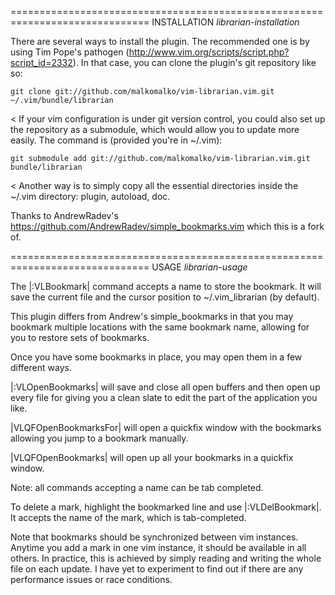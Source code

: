 ==============================================================================
INSTALLATION                                   *librarian-installation*

There are several ways to install the plugin. The recommended one is by using
Tim Pope's pathogen (http://www.vim.org/scripts/script.php?script_id=2332). In
that case, you can clone the plugin's git repository like so:
>
    git clone git://github.com/malkomalko/vim-librarian.vim.git ~/.vim/bundle/librarian
<
If your vim configuration is under git version control, you could also set up
the repository as a submodule, which would allow you to update more easily.
The command is (provided you're in ~/.vim):
>
    git submodule add git://github.com/malkomalko/vim-librarian.vim.git bundle/librarian
<
Another way is to simply copy all the essential directories inside the ~/.vim
directory: plugin, autoload, doc.

Thanks to AndrewRadev's https://github.com/AndrewRadev/simple_bookmarks.vim
which this is a fork of.

==============================================================================
USAGE                                                 *librarian-usage*

The |:VLBookmark| command accepts a name to store the bookmark. It will save the
current file and the cursor position to ~/.vim_librarian (by default).

This plugin differs from Andrew's simple_bookmarks in that you may bookmark
multiple locations with the same bookmark name, allowing for you to restore
sets of bookmarks.

Once you have some bookmarks in place, you may open them in a few different
ways.

|:VLOpenBookmarks| <bookmark> will save and close all open buffers and then
open up every file for <bookmark> giving you a clean slate to edit the part
of the application you like.

|VLQFOpenBookmarksFor| <bookmark> will open a quickfix window with the
bookmarks allowing you jump to a bookmark manually.

|VLQFOpenBookmarks| will open up all your bookmarks in a quickfix window.

Note: all commands accepting a <bookmark> name can be tab completed.

To delete a mark, highlight the bookmarked line and use |:VLDelBookmark|.
It accepts the name of the mark, which is tab-completed.

Note that bookmarks should be synchronized between vim instances. Anytime you
add a mark in one vim instance, it should be available in all others. In
practice, this is achieved by simply reading and writing the whole file on
each update. I have yet to experiment to find out if there are any performance
issues or race conditions.
